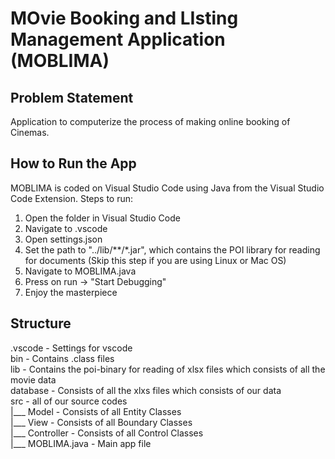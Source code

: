 # MOvie Booking and LIsting Management Application (MOBLIMA)

## Problem Statement

Application to computerize the process of making online booking of Cinemas.

## How to Run the App

MOBLIMA is coded on Visual Studio Code using Java from the Visual Studio Code Extension. Steps to run:
1. Open the folder in Visual Studio Code
2. Navigate to .vscode 
3. Open settings.json
4. Set the path to "../lib/**/*.jar", which contains the POI library for reading for documents (Skip this step if you are using Linux or Mac OS)
5. Navigate to MOBLIMA.java 
6. Press on run -> "Start Debugging"
7. Enjoy the masterpiece

## Structure

.vscode - Settings for vscode <br />
bin - Contains .class files <br />
lib - Contains the poi-binary for reading of xlsx files which consists of all the movie data <br />
database - Consists of all the xlxs files which consists of our data <br />
src - all of our source codes <br />
    |___ Model - Consists of all Entity Classes <br />
    |___ View - Consists of all Boundary Classes <br />
    |___ Controller - Consists of all Control Classes <br />
    |___ MOBLIMA.java - Main app file <br />


